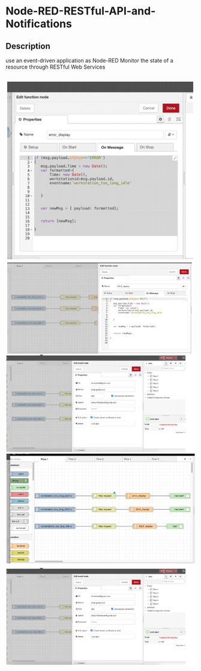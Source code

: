 # Node-RED-RESTful-API-and-Notifications

## Description
 use an event-driven application as Node-RED
 Monitor the state of a resource through RESTful Web Services

 <br>

 <img src = '/image/error status.png'>
 <img src = '/image/idle status.png'>
 <img src = '/image/sending_mail.png'>
 <img src = '/image/workstation 3 events.png'>
 <img src = '/image/sending_mail.png'>